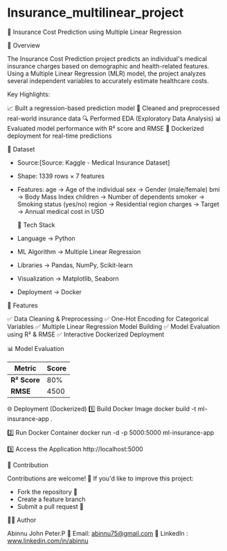 # Insurance_multilinear_project

🏥 Insurance Cost Prediction using Multiple Linear Regression

📌 Overview

The Insurance Cost Prediction project predicts an individual's medical insurance charges based on demographic and health-related features. Using a Multiple Linear Regression (MLR) model, the project analyzes several independent variables to accurately estimate healthcare costs.


Key Highlights:

📈 Built a regression-based prediction model
🧹 Cleaned and preprocessed real-world insurance data
🔍 Performed EDA (Exploratory Data Analysis)
📊 Evaluated model performance with R² score and RMSE
🐳 Dockerized deployment for real-time predictions


📂 Dataset

* Source:[Source: Kaggle - Medical Insurance Dataset]
* Shape: 1339 rows × 7 features

* Features:
   age → Age of the individual
   sex → Gender (male/female)
   bmi → Body Mass Index
   children → Number of dependents
   smoker → Smoking status (yes/no)
   region → Residential region
   charges → Target → Annual medical cost in USD


  🧠 Tech Stack

* Language → Python 
* ML Algorithm → Multiple Linear Regression
* Libraries → Pandas, NumPy, Scikit-learn
* Visualization → Matplotlib, Seaborn
* Deployment → Docker


🚀 Features

✅ Data Cleaning & Preprocessing
✅ One-Hot Encoding for Categorical Variables
✅ Multiple Linear Regression Model Building
✅ Model Evaluation using R² & RMSE
✅ Interactive Dockerized Deployment


📊 Model Evaluation

| Metric                              | Score |
| ----------------------------------- | ----- |
| **R² Score**                        |  80%  |
| **RMSE**                            | 4500  |


🌐 Deployment (Dockerized)
1️⃣ Build Docker Image
docker build -t ml-insurance-app .

2️⃣ Run Docker Container
docker run -d -p 5000:5000 ml-insurance-app

3️⃣ Access the Application
http://localhost:5000


🤝 Contribution

Contributions are welcome! 🎉
If you'd like to improve this project:

- Fork the repository 🍴
- Create a feature branch
- Submit a pull request 🚀


👨‍💻 Author

Abinnu John Peter.P
📧 Email: abinnu75@gmail.com
🔗 LinkedIn : www.linkedin.com/in/abinnu
